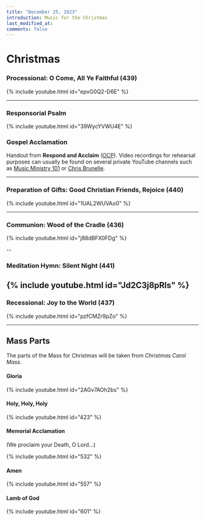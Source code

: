 ```yaml
---
title: "December 25, 2023"
introduction: Music for the Christmas
last_modified_at: 
comments: false
---
```


# Christmas

### Processional: O Come, All Ye Faithful (439)

{% include youtube.html id="epvG0Q2-D6E" %} <br>

---

### Responsorial Psalm

{% include youtube.html id="39WycYVWU4E" %} <br>

### Gospel Acclamation

Handout from **Respond and Acclaim** ([OCP](https://www.ocp.org/en-us)). Video recordings for rehearsal purposes can usually be found on several private YouTube channels such as [Music Ministry 101](https://www.youtube.com/@MusicMinistry101/videos) or [Chris Brunelle](https://www.youtube.com/@ChrisBrunelle/videos).

---

### Preparation of Gifts: Good Christian Friends, Rejoice (440)

{% include youtube.html id="1UAL2WUVAo0" %} <br>

---

### Communion: Wood of the Cradle (436)

{% include youtube.html id="j88dBFX0FDg" %} <br>

--

### Meditation Hymn: Silent Night (441)

{% include youtube.html id="Jd2C3j8pRls" %} <br>
---

### Recessional: Joy to the World (437)

{% include youtube.html id="pzfCMZr9pZo" %} <br>

---

## Mass Parts

The parts of the Mass for Christmas will be taken from *Christmas Carol Mass*.

#### Gloria

{% include youtube.html id="2AGv7AOh2bs" %} <br>


#### Holy, Holy, Holy

{% include youtube.html id="423" %} <br>


#### Memorial Acclamation

(We proclaim your Death, O Lord...)

{% include youtube.html id="532" %} <br>


#### Amen

{% include youtube.html id="557" %} <br>


#### Lamb of God

{% include youtube.html id="601" %}